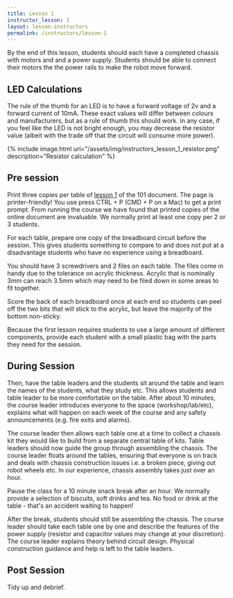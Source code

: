 ```yaml
---
title: Lesson 1
instructor_lesson: 1
layout: lesson-instructors
permalink: /instructors/lesson-1
---
```


By the end of this lesson, students should each have a completed chassis with motors and and a power supply. Students should be able to connect their motors the the power rails to make the robot move forward.

## LED Calculations

The rule of the thumb for an LED is to have a forward voltage of 2v and a forward current of 10mA. These exact values will differ between colours and manufacturers, but as a rule of thumb this should work. In any case, if you feel like the LED is not bright enough, you may decrease the resistor value (albeit with the trade off that the circuit will consume more power).

{% include image.html url="/assets/img/instructors_lesson_1_resistor.png"
description="Resistor calculation" %}

## Pre session

Print three copies per table of [lesson 1](../lesson-1) of the 101 document.
The page is printer-friendly! You use press CTRL + P (CMD + P on a Mac) to
get a print prompt.  From running the course we have found that printed
copies of the online document are invaluable. We normally print at least one copy per 2 or 3 students.

For each table, prepare one copy of the breadboard circuit before the session.
This gives students something to compare to and does not put at a
disadvantage students who have no experience using a breadboard.

You should have 3 screwdrivers and 2 files on each table. The files come in handy due to the tolerance on acrylic thickness. Acryilc that is nominally 3mm can reach 3.5mm which may need to be filed down in some areas to fit together.

Score the back of each breadboard once at each end so students can peel off the two bits that will stick to the acrylic, but leave the majority of the bottom non-sticky.

<!-- TODO(fyquah): The original doc says
`Score sticky side of breadboard; input breadboard layout`.
According to thomas, I will need to get something from Ben.
-->

Because the first lesson requires students to use a large amount of different components, provide
each student with a small plastic bag with the parts they need for the session.

## During Session

Then, have the table leaders and the students sit around the table and learn the names of the students, what they study etc. This allows students and table leader to be more comfortable on the table. After about 10 minutes, the course leader introduces everyone to the space (workshop/lab/etc), explains what will happen on each week of the course and any safety announcements (e.g. fire exits and alarms).

The course leader then allows each table one at a time to collect a chassis kit they would like to build from a separate central table of kits. Table leaders should now guide the group through assembling the chassis. The course leader floats around the tables, ensuring that everyone is on track and deals with chassis construction issues i.e. a broken piece, giving out robot wheels etc. In our experience, chassis assembly takes just over an hour.

Pause the class for a 10 minute snack break after an hour. We normally provide a selection of biscuits, soft drinks and tea. No food or drink at the table - that's an accident waiting to happen!

After the break, students should still be assembling the chassis. The course leader should take each table one by one and describe the features of the power supply (resistor and capacitor values may change at your discretion). The course leader explains theory behind circuit design. Physical construction guidance and help is left to the table leaders.

## Post Session

Tidy up and debrief.
